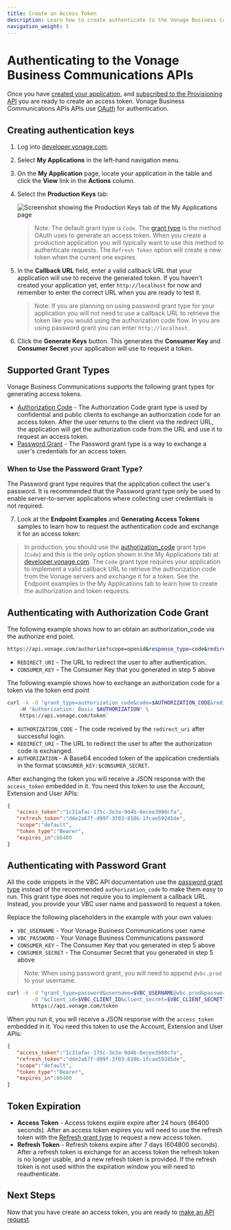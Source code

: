```yaml
---
title: Create an Access Token
description: Learn how to create authenticate to the Vonage Business Communications APIs
navigation_weight: 5
---
```


#  Authenticating to the Vonage Business Communications APIs

Once you have [created your application](/getting-started/create-an-application), and [subscribed to the Provisioning API](/getting-started/subscribe-to-apis) you are ready to create an access token. Vonage Business Communications APIs APIs use [OAuth](https://oauth.net/2/) for authentication.

## Creating authentication keys

1. Log into [developer.vonage.com](https://developer.vonage.com/store).
2. Select **My Applications** in the left-hand navigation menu.
3. On the **My Application** page, locate your application in the table and click the **View** link in the **Actions** column.
4. Select the **Production Keys** tab:

    ![Screenshot showing the Production Keys tab of the My Applications page](/assets/images/vbc/production-keys.png)

    > Note: The default grant type is `Code`. The [grant type](https://oauth.net/2/grant-types/) is the method OAuth uses to generate an access token. When you create a production application you will typically want to use this method to authenticate requests. The `Refresh Token` option will create a new token when the current one expires.

5. In the **Callback URL** field, enter a valid callback URL that your application will use to receive the generated token. If you haven't created your application yet, enter `http://localhost` for now and remember to enter the correct URL when you are ready to test it.

    > Note: If you are planning on using password grant type for your application you will not need to use a callback URL to retrieve the token like you would using the authorization code flow. In you are using password grant you can enter `http://localhost`.

6. Click the **Generate Keys** button. This generates the **Consumer Key** and **Consumer Secret** your application will use to request a token.

## Supported Grant Types

Vonage Business Communications supports the following grant types for generating access tokens.

* [Authorization Code](https://oauth.net/2/grant-types/authorization-code/) - The Authorization Code grant type is used by confidential and public clients to exchange an authorization code for an access token. After the user returns to the client via the redirect URL, the application will get the authorization code from the URL and use it to request an access token.
* [Password Grant](https://oauth.net/2/grant-types/password) - The Password grant type is a way to exchange a user's credentials for an access token. 

### When to Use the Password Grant Type?

The Password grant type requires that the application collect the user's password. It is recommended that the Password grant type only be used to enable server-to-server applications where collecting user credentials is not required.

7. Look at the **Endpoint Examples** and **Generating Access Tokens** samples to learn how to request the authentication code and exchange it for an access token:

> In production, you should use the [authorization_code](https://oauth.net/2/grant-types/authorization-code/) grant type (`Code`) and this is the only option shown in the My Applications tab at [developer.vonage.com](https://developer.vonage.com/store). The `Code` grant type requires your application to implement a valid callback URL to retrieve the authorization code from the Vonage servers and exchange it for a token. See the Endpoint examples in the My Applications tab to learn how to create the authorization and token requests.

## Authenticating with Authorization Code Grant

The following example shows how to an obtain an authorization_code via the authorize end point.
				
```bash
https://api.vonage.com/authorize?scope=openid&response_type=code&redirect_uri=$REDIRECT_URI&client_id=$CONSUMER_KEY
```

* `REDIRECT_URI` - The URL to redirect the user to after authentication.
* `CONSUMER_KEY` - The Consumer Key that you generated in step 5 above

The following example shows how to exchange an authorization code for a token via the token end point

```bash
curl -k -d "grant_type=authorization_code&code=$AUTHORIZATION_CODE&redirect_uri=$REDIRECT_URI" \  
	-H "Authorization: Basic $AUTHORIZATION" \
	https://api.vonage.com/token`
```

* `AUTHORIZATION_CODE` - The code received by the `redirect_uri` after successful login.
* `REDIRECT_URI` - The URL to redirect the user to after the authorization code is exchanged.
* `AUTHORIZATION` - A Base64 encoded token of the application credentials in the format `$CONSUMER_KEY:$CONSUMER_SECRET`.

After exchanging the token you will receive a JSON response with the `access_token` embedded in it. You need this token to use the Account, Extension and User APIs:

```json
{
   "access_token":"1c31afac-175c-3e3a-9d4b-8ecee3980cfa",
   "refresh_token":"dde2a67f-d99f-3f03-810b-1fcae59245de",
   "scope":"default",
   "token_type":"Bearer",
   "expires_in":86400
}
```

## Authenticating with Password Grant

All the code snippets in the VBC API documentation use the [password grant type](https://oauth.net/2/grant-types/password) instead of the recommended `authorization_code` to make them easy to run. This grant type does not require you to implement a callback URL. Instead, you provide your VBC user name and password to request a token.

Replace the following placeholders in the example with your own values:

* `VBC_USERNAME` - Your Vonage Business Communications user name
* `VBC_PASSWORD` - Your Vonage Business Communications password
* `CONSUMER_KEY` - The Consumer Key that you generated in step 5 above
* `CONSUMER_SECRET` - The Consumer Secret that you generated in step 5 above

> Note: When using password grant, you will need to append `@vbc.prod` to your username. 

```bash
curl -k -d "grant_type=password&username=$VBC_USERNAME@vbc.prod&password=$VBC_PASSWORD" \
        -d "&client_id=$VBC_CLIENT_ID&client_secret=$VBC_CLIENT_SECRET" \
        https://api.vonage.com/token
```

When you run it, you will receive a JSON response with the `access_token` embedded in it. You need this token to use the Account, Extension and User APIs:

```json
{
   "access_token":"1c31afac-175c-3e3a-9d4b-8ecee3980cfa",
   "refresh_token":"dde2a67f-d99f-3f03-810b-1fcae59245de",
   "scope":"default",
   "token_type":"Bearer",
   "expires_in":86400
}
```

## Token Expiration

* **Access Token** - Access tokens expire expire after 24 hours (86400 seconds). After an access token expires you will need to use the refresh token with the [Refresh grant type](https://oauth.net/2/grant-types/refresh-token/) to request a new access token.
* **Refresh Token** - Refresh tokens expire after 7 days (604800 seconds). After a refresh token is exchange for an access token the refresh token is no longer usable, and a new refresh token is provided. If the refresh token is not used within the expiration window you will need to reauthenticate.

## Next Steps

Now that you have create an access token, you are ready to [make an API request](/getting-started/make-an-api-request).